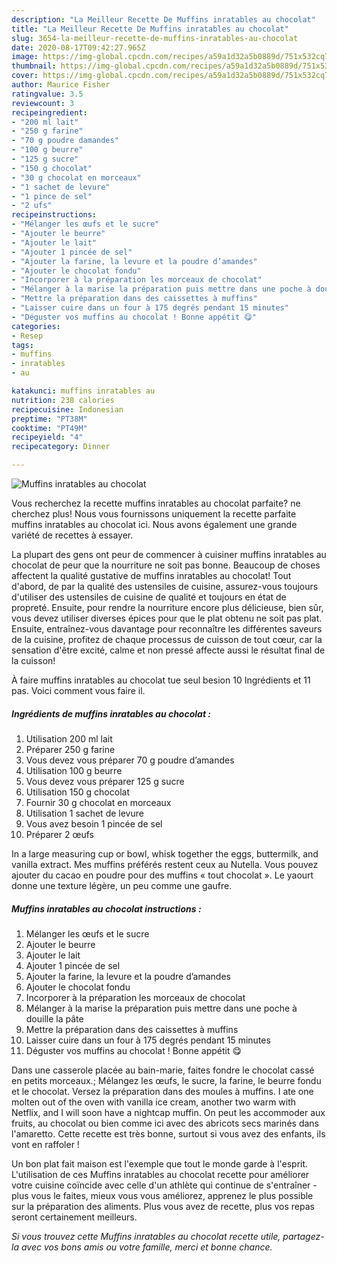 ```yaml
---
description: "La Meilleur Recette De Muffins inratables au chocolat"
title: "La Meilleur Recette De Muffins inratables au chocolat"
slug: 3654-la-meilleur-recette-de-muffins-inratables-au-chocolat
date: 2020-08-17T09:42:27.965Z
image: https://img-global.cpcdn.com/recipes/a59a1d32a5b0889d/751x532cq70/muffins-inratables-au-chocolat-photo-principale-de-la-recette.jpg
thumbnail: https://img-global.cpcdn.com/recipes/a59a1d32a5b0889d/751x532cq70/muffins-inratables-au-chocolat-photo-principale-de-la-recette.jpg
cover: https://img-global.cpcdn.com/recipes/a59a1d32a5b0889d/751x532cq70/muffins-inratables-au-chocolat-photo-principale-de-la-recette.jpg
author: Maurice Fisher
ratingvalue: 3.5
reviewcount: 3
recipeingredient:
- "200 ml lait"
- "250 g farine"
- "70 g poudre damandes"
- "100 g beurre"
- "125 g sucre"
- "150 g chocolat"
- "30 g chocolat en morceaux"
- "1 sachet de levure"
- "1 pince de sel"
- "2 ufs"
recipeinstructions:
- "Mélanger les œufs et le sucre"
- "Ajouter le beurre"
- "Ajouter le lait"
- "Ajouter 1 pincée de sel"
- "Ajouter la farine, la levure et la poudre d’amandes"
- "Ajouter le chocolat fondu"
- "Incorporer à la préparation les morceaux de chocolat"
- "Mélanger à la marise la préparation puis mettre dans une poche à douille la pâte"
- "Mettre la préparation dans des caissettes à muffins"
- "Laisser cuire dans un four à 175 degrés pendant 15 minutes"
- "Déguster vos muffins au chocolat ! Bonne appétit 😋"
categories:
- Resep
tags:
- muffins
- inratables
- au

katakunci: muffins inratables au 
nutrition: 238 calories
recipecuisine: Indonesian
preptime: "PT38M"
cooktime: "PT49M"
recipeyield: "4"
recipecategory: Dinner

---
```



![Muffins inratables au chocolat](https://img-global.cpcdn.com/recipes/a59a1d32a5b0889d/751x532cq70/muffins-inratables-au-chocolat-photo-principale-de-la-recette.jpg)

Vous recherchez la recette muffins inratables au chocolat parfaite? ne cherchez plus! Nous vous fournissons uniquement la recette parfaite muffins inratables au chocolat ici. Nous avons également une grande variété de recettes à essayer.

La plupart des gens ont peur de commencer à cuisiner muffins inratables au chocolat de peur que la nourriture ne soit pas bonne. Beaucoup de choses affectent la qualité gustative de muffins inratables au chocolat! Tout d'abord, de par la qualité des ustensiles de cuisine, assurez-vous toujours d'utiliser des ustensiles de cuisine de qualité et toujours en état de propreté. Ensuite, pour rendre la nourriture encore plus délicieuse, bien sûr, vous devez utiliser diverses épices pour que le plat obtenu ne soit pas plat. Ensuite, entraînez-vous davantage pour reconnaître les différentes saveurs de la cuisine, profitez de chaque processus de cuisson de tout cœur, car la sensation d'être excité, calme et non pressé affecte aussi le résultat final de la cuisson!

<!--inarticleads1-->

À faire muffins inratables au chocolat tue seul besion 10 Ingrédients et 11 pas. Voici comment vous faire il.

##### Ingrédients de muffins inratables au chocolat :

1. Utilisation 200 ml lait
1. Préparer 250 g farine
1. Vous devez vous préparer 70 g poudre d’amandes
1. Utilisation 100 g beurre
1. Vous devez vous préparer 125 g sucre
1. Utilisation 150 g chocolat
1. Fournir 30 g chocolat en morceaux
1. Utilisation 1 sachet de levure
1. Vous avez besoin 1 pincée de sel
1. Préparer 2 œufs


In a large measuring cup or bowl, whisk together the eggs, buttermilk, and vanilla extract. Mes muffins préférés restent ceux au Nutella. Vous pouvez ajouter du cacao en poudre pour des muffins « tout chocolat ». Le yaourt donne une texture légère, un peu comme une gaufre. 

<!--inarticleads2-->

##### Muffins inratables au chocolat instructions :

1. Mélanger les œufs et le sucre
1. Ajouter le beurre
1. Ajouter le lait
1. Ajouter 1 pincée de sel
1. Ajouter la farine, la levure et la poudre d’amandes
1. Ajouter le chocolat fondu
1. Incorporer à la préparation les morceaux de chocolat
1. Mélanger à la marise la préparation puis mettre dans une poche à douille la pâte
1. Mettre la préparation dans des caissettes à muffins
1. Laisser cuire dans un four à 175 degrés pendant 15 minutes
1. Déguster vos muffins au chocolat ! Bonne appétit 😋


Dans une casserole placée au bain-marie, faites fondre le chocolat cassé en petits morceaux.; Mélangez les œufs, le sucre, la farine, le beurre fondu et le chocolat. Versez la préparation dans des moules à muffins. I ate one molten out of the oven with vanilla ice cream, another two warm with Netflix, and I will soon have a nightcap muffin. On peut les accommoder aux fruits, au chocolat ou bien comme ici avec des abricots secs marinés dans l&#39;amaretto. Cette recette est très bonne, surtout si vous avez des enfants, ils vont en raffoler ! 

<!--inarticleads1-->

<p>
Un bon plat fait maison est l'exemple que tout le monde garde à l'esprit. L'utilisation de ces Muffins inratables au chocolat recette pour améliorer votre cuisine coïncide avec celle d'un athlète qui continue de s'entraîner - plus vous le faites, mieux vous vous améliorez, apprenez le plus possible sur la préparation des aliments. Plus vous avez de recette, plus vos repas seront certainement meilleurs.
</p>

<p>
<i>Si vous trouvez cette Muffins inratables au chocolat recette utile, partagez-la avec vos bons amis ou votre famille, merci et bonne chance.</i>
</p>
